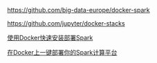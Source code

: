 https://github.com/big-data-europe/docker-spark

https://github.com/jupyter/docker-stacks

[使用Docker快速安装部署Spark](http://weinan.io/2018/05/04/spark.html)

[在Docker上一键部署你的Spark计算平台](https://juejin.im/post/5ca997176fb9a05e59588f13)


